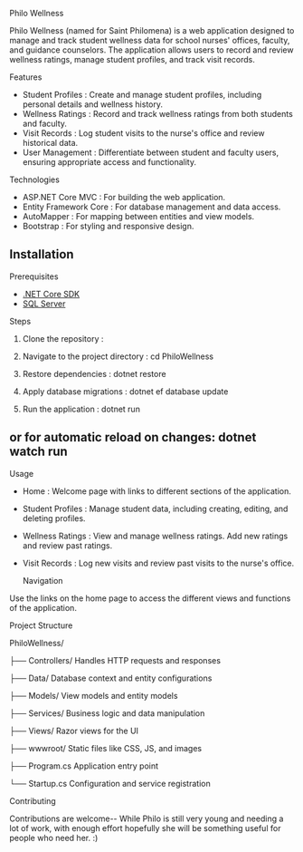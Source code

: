 Philo Wellness

Philo Wellness (named for Saint Philomena) is a web application designed to manage and track student wellness data for school nurses' offices, faculty, and guidance counselors. The application allows users to record and review wellness ratings, manage student profiles, and track visit records.

Features

-  Student Profiles : Create and manage student profiles, including personal details and wellness history.
-  Wellness Ratings : Record and track wellness ratings from both students and faculty.
-  Visit Records : Log student visits to the nurse's office and review historical data.
-  User Management : Differentiate between student and faculty users, ensuring appropriate access and functionality.

Technologies

-  ASP.NET Core MVC : For building the web application.
-  Entity Framework Core : For database management and data access.
-  AutoMapper : For mapping between entities and view models.
-  Bootstrap : For styling and responsive design.

Installation
----------------------------------------------------------------------------------
Prerequisites

- [.NET Core SDK](https://dotnet.microsoft.com/download)
- [SQL Server](https://www.microsoft.com/en-us/sql-server/sql-server-downloads)

Steps

1.  Clone the repository :

2.  Navigate to the project directory :
   cd PhiloWellness

3.  Restore dependencies :
   dotnet restore

4.  Apply database migrations :
   dotnet ef database update

5.  Run the application :
   dotnet run

or for automatic reload on changes: dotnet watch run
----------------------------------------------------------------------------------------------------
Usage

-  Home : Welcome page with links to different sections of the application.
-  Student Profiles : Manage student data, including creating, editing, and deleting profiles.
-  Wellness Ratings : View and manage wellness ratings. Add new ratings and review past ratings.
-  Visit Records : Log new visits and review past visits to the nurse's office.

   Navigation

Use the links on the home page to access the different views and functions of the application.

  Project Structure

PhiloWellness/

├── Controllers/           Handles HTTP requests and responses

├── Data/                  Database context and entity configurations

├── Models/                View models and entity models

├── Services/              Business logic and data manipulation

├── Views/                 Razor views for the UI

├── wwwroot/               Static files like CSS, JS, and images

├── Program.cs             Application entry point

└── Startup.cs             Configuration and service registration


  Contributing

Contributions are welcome-- While Philo is still very young and needing a lot of work, with enough effort hopefully she will be something useful for people who need her. :)